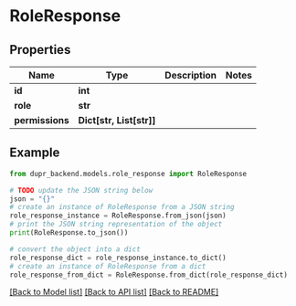 # RoleResponse


## Properties

Name | Type | Description | Notes
------------ | ------------- | ------------- | -------------
**id** | **int** |  | 
**role** | **str** |  | 
**permissions** | **Dict[str, List[str]]** |  | 

## Example

```python
from dupr_backend.models.role_response import RoleResponse

# TODO update the JSON string below
json = "{}"
# create an instance of RoleResponse from a JSON string
role_response_instance = RoleResponse.from_json(json)
# print the JSON string representation of the object
print(RoleResponse.to_json())

# convert the object into a dict
role_response_dict = role_response_instance.to_dict()
# create an instance of RoleResponse from a dict
role_response_from_dict = RoleResponse.from_dict(role_response_dict)
```
[[Back to Model list]](../README.md#documentation-for-models) [[Back to API list]](../README.md#documentation-for-api-endpoints) [[Back to README]](../README.md)


